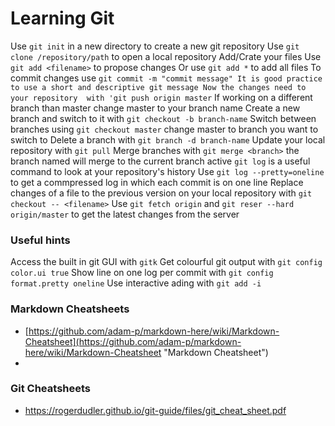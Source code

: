 # Learning Git

Use `git init` in a new directory to create a new git repository
Use `git clone /repository/path` to open a local repository
Add/Crate your files
Use `git add <filename>` to propose changes
Or use `git add *` to add all files
To commit changes use `git commit -m "commit message"
It is good practice to use a short and descriptive git message
Now the changes need to your repository  with 'git push origin master`
If working on a different branch than master change master to your branch name
Create a new branch and switch to it with `git checkout -b branch-name`
Switch between branches using `git checkout master` change master to branch you want to switch to
Delete a branch with `git branch -d branch-name`
Update your local repository with `git pull`
Merge branches with `git merge <branch>` the branch named will merge to the current branch active
`git log` is a useful command to look at your repository's history
Use `git log --pretty=oneline` to get a commpressed log in which each commit is on one line
Replace changes of a file to the previous version on your local repository with `git checkout -- <filename>`
Use `git fetch origin` and `git reser --hard origin/master` to get the latest changes from the server




### Useful hints 
Access the built in git GUI with `gitk`
Get colourful git output with `git config color.ui true`
Show line on one log per commit with `git config format.pretty oneline`
Use interactive ading with `git add -i`

 

### Markdown Cheatsheets
* [https://github.com/adam-p/markdown-here/wiki/Markdown-Cheatsheet](https://github.com/adam-p/markdown-here/wiki/Markdown-Cheatsheet "Markdown Cheatsheet")
* 

### Git Cheatsheets
* https://rogerdudler.github.io/git-guide/files/git_cheat_sheet.pdf
